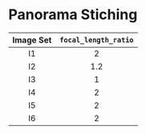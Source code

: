 # Panorama Stiching

|Image Set|`focal_length_ratio`|
|:-:|:-:|
|I1|2|
|I2|1.2|
|I3|1|
|I4|2|
|I5|2|
|I6|2|